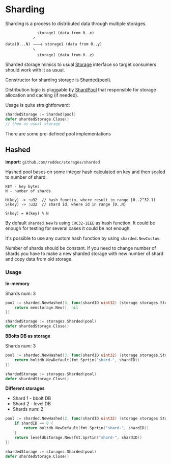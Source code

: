 # Sharding

Sharding is a process to distributed data through multiple storages. 

                  storage1 (data from 0..x)
                🡕
    data(0...N) 🡒 storage1 (data from 0..y)
                🡖 
                  storage1 (data from 0..z)
    

Sharded storage mimics to usual [Storage](https://godoc.org/github.com/reddec/storages#Storage) interface so 
target consumers should work with it as usual.

Constructor for sharding storage is [Sharded(pool)](https://godoc.org/github.com/reddec/storages#Sharded).

Distribution logic is pluggable by [ShardPool](https://godoc.org/github.com/reddec/storages#ShardPool) that responsible
for storage allocation and caching (if needed).

Usage is quite straightforward:

```go
shardedStorage := Sharded(pool)
defer shardedStorage.Close()
// then as usual storage
```

There are some pre-defined pool implementations

## Hashed

**import:** `github.com/reddec/storages/sharded`

Hashed pool bases on some integer hash calculated on key and then scaled to number of shard.

    KEY - key bytes
    N - number of shards
    
    H(key) -> :u32  // hash functin, where result in range [0..2^32-1)
    S(key) -> :u32  // shard id, where id in range [0..N)
    
    S(key) = H(key) % N 

By default `sharded.New` is using `CRC32-IEEE` as hash function. It could be enough for testing for several cases
it could be not enough.

It's possible to use any custom hash function by using `sharded.NewCustom`.

Number of shards should be constant. If you need to change number of shards you have to make a new
sharded storage with new number of shard and copy data from old storage.  

### Usage

**In-memory**

Shards num: 3

```go
pool := sharded.NewHashed(3, func(shardID uint32) (storage storages.Storage, e error) {
    return memstorage.New(), nil
})

shardedStorage := storages.Sharded(pool)
defer shardedStorage.Close()

```


**BBolts DB as storage**

Shards num: 3

```go
pool := sharded.NewHashed(3, func(shardID uint32) (storage storages.Storage, e error) {
    return boltdb.NewDefault(fmt.Sprtin("shard-", shardID))
})

shardedStorage := storages.Sharded(pool)
defer shardedStorage.Close()

```

**Different storages**

* Shard 1 - bbolt DB
* Shard 2 - level DB
* Shards num: 2

```go
pool := sharded.NewHashed(2, func(shardID uint32) (storage storages.Storage, e error) {
    if shardID == 0 {
        return boltdb.NewDefault(fmt.Sprtin("shard-", shardID))    
    }
    return leveldbstorage.New(fmt.Sprtin("shard-", shardID))
})

shardedStorage := storages.Sharded(pool)
defer shardedStorage.Close()

```